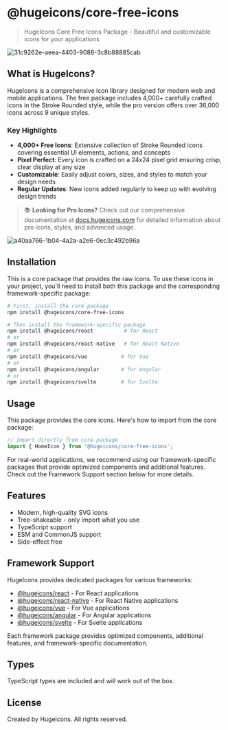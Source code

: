 # @hugeicons/core-free-icons

> HugeIcons Core Free Icons Package - Beautiful and customizable icons for your applications

![31c9262e-aeea-4403-9086-3c8b88885cab](https://github.com/hugeicons/hugeicons-react/assets/130147052/ff91f2f0-095a-4c6d-8942-3af4759f9021)

## What is HugeIcons?

HugeIcons is a comprehensive icon library designed for modern web and mobile applications. The free package includes 4,000+ carefully crafted icons in the Stroke Rounded style, while the pro version offers over 36,000 icons across 9 unique styles.

### Key Highlights
- **4,000+ Free Icons**: Extensive collection of Stroke Rounded icons covering essential UI elements, actions, and concepts
- **Pixel Perfect**: Every icon is crafted on a 24x24 pixel grid ensuring crisp, clear display at any size
- **Customizable**: Easily adjust colors, sizes, and styles to match your design needs
- **Regular Updates**: New icons added regularly to keep up with evolving design trends

> 📚 **Looking for Pro Icons?** Check out our comprehensive documentation at [docs.hugeicons.com](https://docs.hugeicons.com) for detailed information about pro icons, styles, and advanced usage.

![a40aa766-1b04-4a2a-a2e6-0ec3c492b96a](https://github.com/hugeicons/hugeicons-react/assets/130147052/f82c0e0e-60ae-4617-802f-812cdc7a58da)

## Installation

This is a core package that provides the raw icons. To use these icons in your project, you'll need to install both this package and the corresponding framework-specific package:

```bash
# First, install the core package
npm install @hugeicons/core-free-icons

# Then install the framework-specific package
npm install @hugeicons/react          # for React
# or
npm install @hugeicons/react-native   # for React Native
# or
npm install @hugeicons/vue           # for Vue
# or
npm install @hugeicons/angular       # for Angular
# or
npm install @hugeicons/svelte        # for Svelte
```

## Usage

This package provides the core icons. Here's how to import from the core package:

```javascript
// Import directly from core package
import { HomeIcon } from '@hugeicons/core-free-icons';
```

For real-world applications, we recommend using our framework-specific packages that provide optimized components and additional features. Check out the Framework Support section below for more details.

## Features

- Modern, high-quality SVG icons
- Tree-shakeable - only import what you use
- TypeScript support
- ESM and CommonJS support
- Side-effect free

## Framework Support

HugeIcons provides dedicated packages for various frameworks:
- [@hugeicons/react](https://www.npmjs.com/package/@hugeicons/react) - For React applications
- [@hugeicons/react-native](https://www.npmjs.com/package/@hugeicons/react-native) - For React Native applications
- [@hugeicons/vue](https://www.npmjs.com/package/@hugeicons/vue) - For Vue applications
- [@hugeicons/angular](https://www.npmjs.com/package/@hugeicons/angular) - For Angular applications
- [@hugeicons/svelte](https://www.npmjs.com/package/@hugeicons/svelte) - For Svelte applications

Each framework package provides optimized components, additional features, and framework-specific documentation.

## Types

TypeScript types are included and will work out of the box.

## License

Created by Hugeicons. All rights reserved. 